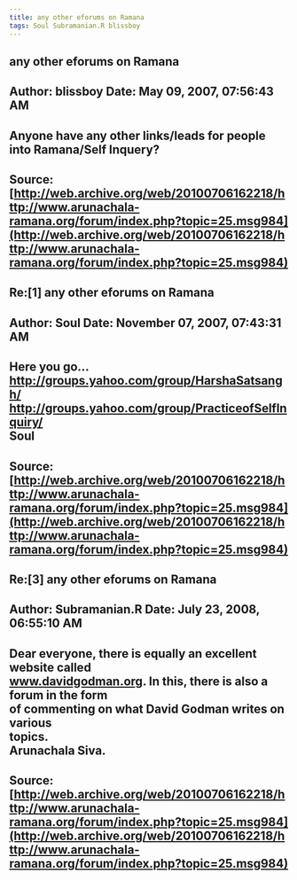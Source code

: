 ```yaml
--- 
title: any other eforums on Ramana   
tags: Soul Subramanian.R blissboy  
---  
```

## any other eforums on Ramana  
Author: blissboy            Date: May 09, 2007, 07:56:43 AM  
---  
Anyone have any other links/leads for people into Ramana/Self Inquery?
 ---  
Source:[http://web.archive.org/web/20100706162218/http://www.arunachala-ramana.org/forum/index.php?topic=25.msg984](http://web.archive.org/web/20100706162218/http://www.arunachala-ramana.org/forum/index.php?topic=25.msg984)   
---  

## Re:[1] any other eforums on Ramana  
Author: Soul                Date: November 07, 2007, 07:43:31 AM  
---  
Here you go...   
http://groups.yahoo.com/group/HarshaSatsangh/   
http://groups.yahoo.com/group/PracticeofSelfInquiry/   
Soul
 ---  
Source:[http://web.archive.org/web/20100706162218/http://www.arunachala-ramana.org/forum/index.php?topic=25.msg984](http://web.archive.org/web/20100706162218/http://www.arunachala-ramana.org/forum/index.php?topic=25.msg984)   
---  

## Re:[3] any other eforums on Ramana  
Author: Subramanian.R       Date: July 23, 2008, 06:55:10 AM  
---  
Dear everyone, there is equally an excellent website called   
www.davidgodman.org. In this, there is also a forum in the form   
of commenting on what David Godman writes on various   
topics.   
Arunachala Siva.
 ---  
Source:[http://web.archive.org/web/20100706162218/http://www.arunachala-ramana.org/forum/index.php?topic=25.msg984](http://web.archive.org/web/20100706162218/http://www.arunachala-ramana.org/forum/index.php?topic=25.msg984)   
---  

